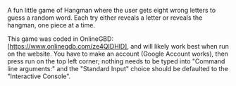 A fun little game of Hangman where the user gets eight wrong letters to guess a random word. Each try either reveals a letter or reveals the hangman, one piece at a time. 

This game was coded in OnlineGBD: [https://www.onlinegdb.com/ze4QIDHlD], and will likely work best when run on the website. You have to make an account (Google Account works), then press run on the top left corner; nothing needs to
be typed into "Command line arguments:" and the "Standard Input" choice should be defaulted to the "Interactive Console".
